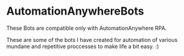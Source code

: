 # AutomationAnywhereBots
These Bots are compatible only with AutomationAnywhere RPA.

These are some of the bots I have created for automation of various mundane and repetitive proccesses to make life a bit easy. :)
